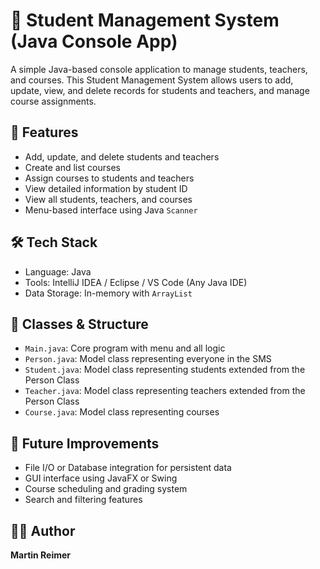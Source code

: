 # 🏫 Student Management System (Java Console App)

A simple Java-based console application to manage students, teachers, and courses. This Student Management System allows users to add, update, view, and delete records for students and teachers, and manage course assignments.

## 🚀 Features

- Add, update, and delete students and teachers
- Create and list courses
- Assign courses to students and teachers
- View detailed information by student ID
- View all students, teachers, and courses
- Menu-based interface using Java `Scanner`

## 🛠️ Tech Stack

- Language: Java
- Tools: IntelliJ IDEA / Eclipse / VS Code (Any Java IDE)
- Data Storage: In-memory with `ArrayList`

## 🧩 Classes & Structure

- `Main.java`: Core program with menu and all logic
- `Person.java`: Model class representing everyone in the SMS
- `Student.java`: Model class representing students extended from the Person Class
- `Teacher.java`: Model class representing teachers extended from the Person Class
- `Course.java`: Model class representing courses

## 📌 Future Improvements

- File I/O or Database integration for persistent data
- GUI interface using JavaFX or Swing
- Course scheduling and grading system
- Search and filtering features

## 👨‍💻 Author

**Martin Reimer**